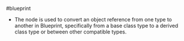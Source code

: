 #blueprint
- The node is used to convert an object reference from one type to another in Blueprint, specifically from a base class type to a derived class type or between other compatible types.